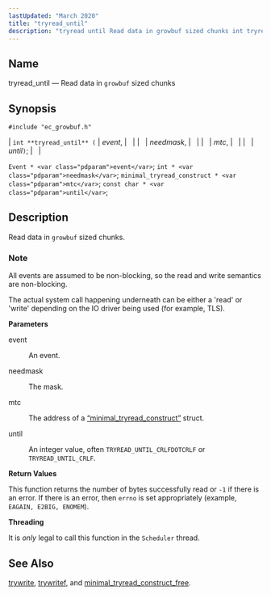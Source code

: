 ```yaml
---
lastUpdated: "March 2020"
title: "tryread_until"
description: "tryread until Read data in growbuf sized chunks int tryread until event needmask mtc until Event event int needmask minimal tryread construct mtc const char until Read data in growbuf sized chunks All events are assumed to be non blocking so the read and write semantics are non blocking The..."
---
```


<a name="apis.tryread_until"></a> 
## Name

tryread_until — Read data in `growbuf` sized chunks

## Synopsis

`#include "ec_growbuf.h"`

| `int **tryread_until** (` | <var class="pdparam">event</var>, |   |
|   | <var class="pdparam">needmask</var>, |   |
|   | <var class="pdparam">mtc</var>, |   |
|   | <var class="pdparam">until</var>`)`; |   |

`Event * <var class="pdparam">event</var>`;
`int * <var class="pdparam">needmask</var>`;
`minimal_tryread_construct * <var class="pdparam">mtc</var>`;
`const char * <var class="pdparam">until</var>`;<a name="idp48092656"></a> 
## Description

Read data in `growbuf` sized chunks.

### Note

All events are assumed to be non-blocking, so the read and write semantics are non-blocking.

The actual system call happening underneath can be either a 'read' or 'write' depending on the IO driver being used (for example, TLS).

**<a name="idp48095872"></a> Parameters**

<dl class="variablelist">

<dt>event</dt>

<dd>

An event.

</dd>

<dt>needmask</dt>

<dd>

The mask.

</dd>

<dt>mtc</dt>

<dd>

The address of a [“minimal_tryread_construct”](/momentum/3/3-api/structs-minimal-tryread-construct) struct.

</dd>

<dt>until</dt>

<dd>

An integer value, often `TRYREAD_UNTIL_CRLFDOTCRLF` or `TRYREAD_UNTIL_CRLF`.

</dd>

</dl>

**<a name="idp48105568"></a> Return Values**

This function returns the number of bytes successfully read or `-1` if there is an error. If there is an error, then `errno` is set appropriately (example, `EAGAIN, E2BIG, ENOMEM`).

**<a name="idp48107936"></a> Threading**

It is *only* legal to call this function in the `Scheduler` thread.

<a name="idp48109920"></a> 
## See Also

[trywrite](/momentum/3/3-api/apis-trywrite), [trywritef](/momentum/3/3-api/apis-trywritef), and [minimal_tryread_construct_free](/momentum/3/3-api/apis-minimal-tryread-construct-free).